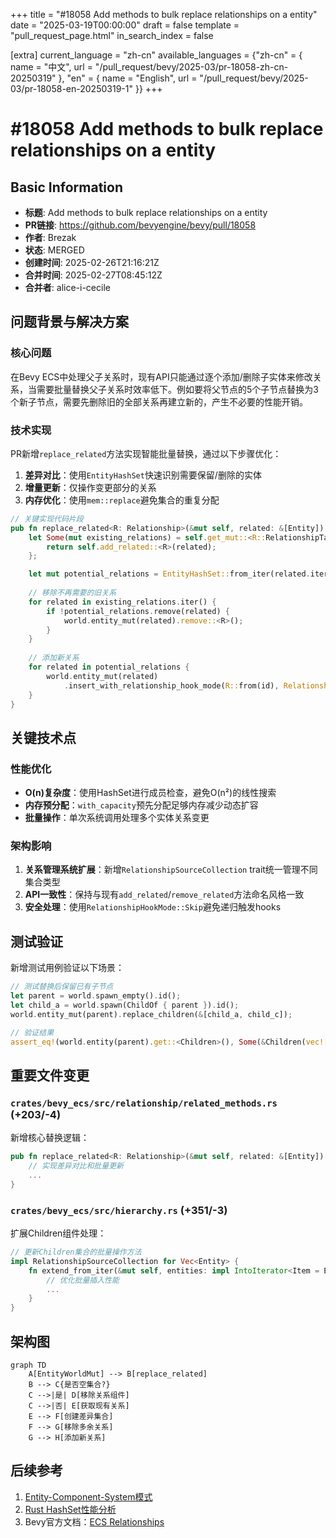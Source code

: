 +++
title = "#18058 Add methods to bulk replace relationships on a entity"
date = "2025-03-19T00:00:00"
draft = false
template = "pull_request_page.html"
in_search_index = false

[extra]
current_language = "zh-cn"
available_languages = {"zh-cn" = { name = "中文", url = "/pull_request/bevy/2025-03/pr-18058-zh-cn-20250319" }, "en" = { name = "English", url = "/pull_request/bevy/2025-03/pr-18058-en-20250319-1" }}
+++

# #18058 Add methods to bulk replace relationships on a entity

## Basic Information
- **标题**: Add methods to bulk replace relationships on a entity
- **PR链接**: https://github.com/bevyengine/bevy/pull/18058
- **作者**: Brezak
- **状态**: MERGED
- **创建时间**: 2025-02-26T21:16:21Z
- **合并时间**: 2025-02-27T08:45:12Z
- **合并者**: alice-i-cecile

## 问题背景与解决方案

### 核心问题
在Bevy ECS中处理父子关系时，现有API只能通过逐个添加/删除子实体来修改关系，当需要批量替换父子关系时效率低下。例如要将父节点的5个子节点替换为3个新子节点，需要先删除旧的全部关系再建立新的，产生不必要的性能开销。

### 技术实现
PR新增`replace_related`方法实现智能批量替换，通过以下步骤优化：
1. **差异对比**：使用`EntityHashSet`快速识别需要保留/删除的实体
2. **增量更新**：仅操作变更部分的关系
3. **内存优化**：使用`mem::replace`避免集合的重复分配

```rust
// 关键实现代码片段
pub fn replace_related<R: Relationship>(&mut self, related: &[Entity]) -> &mut Self {
    let Some(mut existing_relations) = self.get_mut::<R::RelationshipTarget>() else {
        return self.add_related::<R>(related);
    };

    let mut potential_relations = EntityHashSet::from_iter(related.iter().copied());
    
    // 移除不再需要的旧关系
    for related in existing_relations.iter() {
        if !potential_relations.remove(related) {
            world.entity_mut(related).remove::<R>();
        }
    }
    
    // 添加新关系
    for related in potential_relations {
        world.entity_mut(related)
            .insert_with_relationship_hook_mode(R::from(id), RelationshipHookMode::Skip);
    }
}
```

## 关键技术点

### 性能优化
- **O(n)复杂度**：使用HashSet进行成员检查，避免O(n²)的线性搜索
- **内存预分配**：`with_capacity`预先分配足够内存减少动态扩容
- **批量操作**：单次系统调用处理多个实体关系变更

### 架构影响
1. **关系管理系统扩展**：新增`RelationshipSourceCollection` trait统一管理不同集合类型
2. **API一致性**：保持与现有`add_related`/`remove_related`方法命名风格一致
3. **安全处理**：使用`RelationshipHookMode::Skip`避免递归触发hooks

## 测试验证
新增测试用例验证以下场景：
```rust
// 测试替换后保留已有子节点
let parent = world.spawn_empty().id();
let child_a = world.spawn(ChildOf { parent }).id();
world.entity_mut(parent).replace_children(&[child_a, child_c]);

// 验证结果
assert_eq!(world.entity(parent).get::<Children>(), Some(&Children(vec![child_a, child_c])));
```

## 重要文件变更

### `crates/bevy_ecs/src/relationship/related_methods.rs` (+203/-4)
新增核心替换逻辑：
```rust
pub fn replace_related<R: Relationship>(&mut self, related: &[Entity]) -> &mut Self {
    // 实现差异对比和批量更新
    ...
}
```

### `crates/bevy_ecs/src/hierarchy.rs` (+351/-3)
扩展Children组件处理：
```rust
// 更新Children集合的批量操作方法
impl RelationshipSourceCollection for Vec<Entity> {
    fn extend_from_iter(&mut self, entities: impl IntoIterator<Item = Entity>) {
        // 优化批量插入性能
        ...
    }
}
```

## 架构图

```mermaid
graph TD
    A[EntityWorldMut] --> B[replace_related]
    B --> C{是否空集合?}
    C -->|是| D[移除关系组件]
    C -->|否| E[获取现有关系]
    E --> F[创建差异集合]
    F --> G[移除多余关系]
    G --> H[添加新关系]
```

## 后续参考
1. [Entity-Component-System模式](https://en.wikipedia.org/wiki/Entity_component_system)
2. [Rust HashSet性能分析](https://doc.rust-lang.org/std/collections/struct.HashSet.html)
3. Bevy官方文档：[ECS Relationships](https://bevyengine.org/learn/ecs-relationships/)